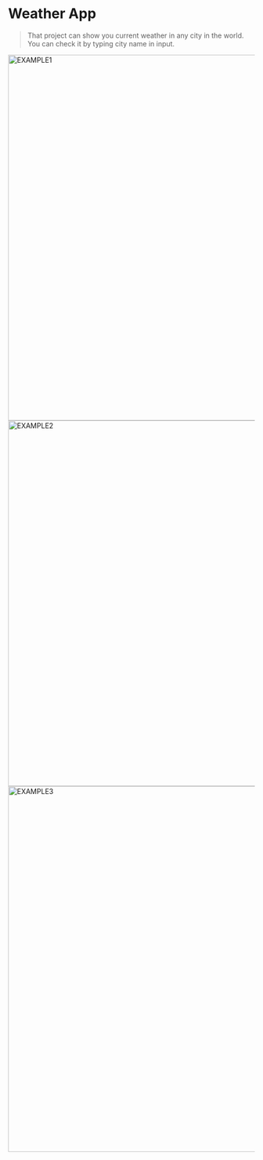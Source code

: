 # Weather App

> That project can show you current weather in any city in the world.
> You can check it by typing city name in input.

<img width="745" alt="EXAMPLE1" src="https://github.com/dvnkx/Weather-App/assets/104072047/5abf85b2-0d2b-4862-82ed-6a831bdff6dc">
<img width="745" alt="EXAMPLE2" src="https://github.com/dvnkx/Weather-App/assets/104072047/ea162edb-131e-4973-b69e-8d1a748b4382">
<img width="745" alt="EXAMPLE3" src="https://github.com/dvnkx/Weather-App/assets/104072047/f0247c70-2b17-4d0c-843e-b13d14055da7">
